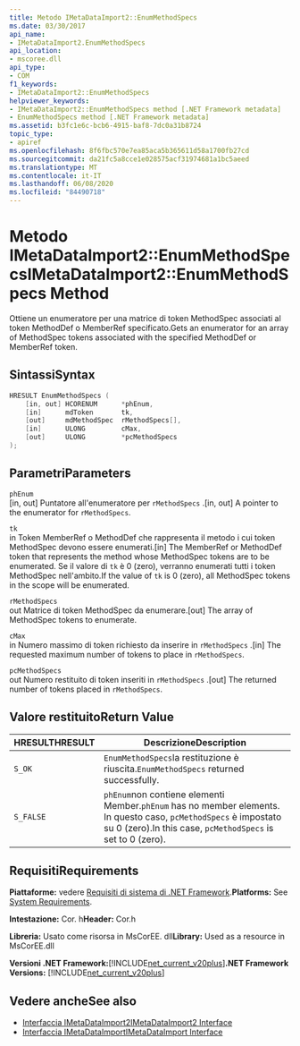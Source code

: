 ```yaml
---
title: Metodo IMetaDataImport2::EnumMethodSpecs
ms.date: 03/30/2017
api_name:
- IMetaDataImport2.EnumMethodSpecs
api_location:
- mscoree.dll
api_type:
- COM
f1_keywords:
- IMetaDataImport2::EnumMethodSpecs
helpviewer_keywords:
- IMetaDataImport2::EnumMethodSpecs method [.NET Framework metadata]
- EnumMethodSpecs method [.NET Framework metadata]
ms.assetid: b3fc1e6c-bcb6-4915-baf8-7dc0a31b8724
topic_type:
- apiref
ms.openlocfilehash: 8f6fbc570e7ea85aca5b365611d58a1700fb27cd
ms.sourcegitcommit: da21fc5a8cce1e028575acf31974681a1bc5aeed
ms.translationtype: MT
ms.contentlocale: it-IT
ms.lasthandoff: 06/08/2020
ms.locfileid: "84490718"
---
```

# <a name="imetadataimport2enummethodspecs-method"></a><span data-ttu-id="e8a66-102">Metodo IMetaDataImport2::EnumMethodSpecs</span><span class="sxs-lookup"><span data-stu-id="e8a66-102">IMetaDataImport2::EnumMethodSpecs Method</span></span>
<span data-ttu-id="e8a66-103">Ottiene un enumeratore per una matrice di token MethodSpec associati al token MethodDef o MemberRef specificato.</span><span class="sxs-lookup"><span data-stu-id="e8a66-103">Gets an enumerator for an array of MethodSpec tokens associated with the specified MethodDef or MemberRef token.</span></span>  
  
## <a name="syntax"></a><span data-ttu-id="e8a66-104">Sintassi</span><span class="sxs-lookup"><span data-stu-id="e8a66-104">Syntax</span></span>  
  
```cpp  
HRESULT EnumMethodSpecs (  
    [in, out] HCORENUM      *phEnum,
    [in]      mdToken       tk,  
    [out]     mdMethodSpec  rMethodSpecs[],  
    [in]      ULONG         cMax,  
    [out]     ULONG         *pcMethodSpecs  
);
```  
  
## <a name="parameters"></a><span data-ttu-id="e8a66-105">Parametri</span><span class="sxs-lookup"><span data-stu-id="e8a66-105">Parameters</span></span>  
 `phEnum`  
 <span data-ttu-id="e8a66-106">[in, out] Puntatore all'enumeratore per `rMethodSpecs` .</span><span class="sxs-lookup"><span data-stu-id="e8a66-106">[in, out] A pointer to the enumerator for `rMethodSpecs`.</span></span>  
  
 `tk`  
 <span data-ttu-id="e8a66-107">in Token MemberRef o MethodDef che rappresenta il metodo i cui token MethodSpec devono essere enumerati.</span><span class="sxs-lookup"><span data-stu-id="e8a66-107">[in] The MemberRef or MethodDef token that represents the method whose MethodSpec tokens are to be enumerated.</span></span> <span data-ttu-id="e8a66-108">Se il valore di `tk` è 0 (zero), verranno enumerati tutti i token MethodSpec nell'ambito.</span><span class="sxs-lookup"><span data-stu-id="e8a66-108">If the value of `tk` is 0 (zero), all MethodSpec tokens in the scope will be enumerated.</span></span>  
  
 `rMethodSpecs`  
 <span data-ttu-id="e8a66-109">out Matrice di token MethodSpec da enumerare.</span><span class="sxs-lookup"><span data-stu-id="e8a66-109">[out] The array of MethodSpec tokens to enumerate.</span></span>  
  
 `cMax`  
 <span data-ttu-id="e8a66-110">in Numero massimo di token richiesto da inserire in `rMethodSpecs` .</span><span class="sxs-lookup"><span data-stu-id="e8a66-110">[in] The requested maximum number of tokens to place in `rMethodSpecs`.</span></span>  
  
 `pcMethodSpecs`  
 <span data-ttu-id="e8a66-111">out Numero restituito di token inseriti in `rMethodSpecs` .</span><span class="sxs-lookup"><span data-stu-id="e8a66-111">[out] The returned number of tokens placed in `rMethodSpecs`.</span></span>  
  
## <a name="return-value"></a><span data-ttu-id="e8a66-112">Valore restituito</span><span class="sxs-lookup"><span data-stu-id="e8a66-112">Return Value</span></span>  
  
|<span data-ttu-id="e8a66-113">HRESULT</span><span class="sxs-lookup"><span data-stu-id="e8a66-113">HRESULT</span></span>|<span data-ttu-id="e8a66-114">Descrizione</span><span class="sxs-lookup"><span data-stu-id="e8a66-114">Description</span></span>|  
|-------------|-----------------|  
|`S_OK`|<span data-ttu-id="e8a66-115">`EnumMethodSpecs`la restituzione è riuscita.</span><span class="sxs-lookup"><span data-stu-id="e8a66-115">`EnumMethodSpecs` returned successfully.</span></span>|  
|`S_FALSE`|<span data-ttu-id="e8a66-116">`phEnum`non contiene elementi Member.</span><span class="sxs-lookup"><span data-stu-id="e8a66-116">`phEnum` has no member elements.</span></span> <span data-ttu-id="e8a66-117">In questo caso, `pcMethodSpecs` è impostato su 0 (zero).</span><span class="sxs-lookup"><span data-stu-id="e8a66-117">In this case, `pcMethodSpecs` is set to 0 (zero).</span></span>|  
  
## <a name="requirements"></a><span data-ttu-id="e8a66-118">Requisiti</span><span class="sxs-lookup"><span data-stu-id="e8a66-118">Requirements</span></span>  
 <span data-ttu-id="e8a66-119">**Piattaforme:** vedere [Requisiti di sistema di .NET Framework](../../get-started/system-requirements.md).</span><span class="sxs-lookup"><span data-stu-id="e8a66-119">**Platforms:** See [System Requirements](../../get-started/system-requirements.md).</span></span>  
  
 <span data-ttu-id="e8a66-120">**Intestazione:** Cor. h</span><span class="sxs-lookup"><span data-stu-id="e8a66-120">**Header:** Cor.h</span></span>  
  
 <span data-ttu-id="e8a66-121">**Libreria:** Usato come risorsa in MsCorEE. dll</span><span class="sxs-lookup"><span data-stu-id="e8a66-121">**Library:** Used as a resource in MsCorEE.dll</span></span>  
  
 <span data-ttu-id="e8a66-122">**Versioni .NET Framework:**[!INCLUDE[net_current_v20plus](../../../../includes/net-current-v20plus-md.md)]</span><span class="sxs-lookup"><span data-stu-id="e8a66-122">**.NET Framework Versions:** [!INCLUDE[net_current_v20plus](../../../../includes/net-current-v20plus-md.md)]</span></span>  
  
## <a name="see-also"></a><span data-ttu-id="e8a66-123">Vedere anche</span><span class="sxs-lookup"><span data-stu-id="e8a66-123">See also</span></span>

- [<span data-ttu-id="e8a66-124">Interfaccia IMetaDataImport2</span><span class="sxs-lookup"><span data-stu-id="e8a66-124">IMetaDataImport2 Interface</span></span>](imetadataimport2-interface.md)
- [<span data-ttu-id="e8a66-125">Interfaccia IMetaDataImport</span><span class="sxs-lookup"><span data-stu-id="e8a66-125">IMetaDataImport Interface</span></span>](imetadataimport-interface.md)
